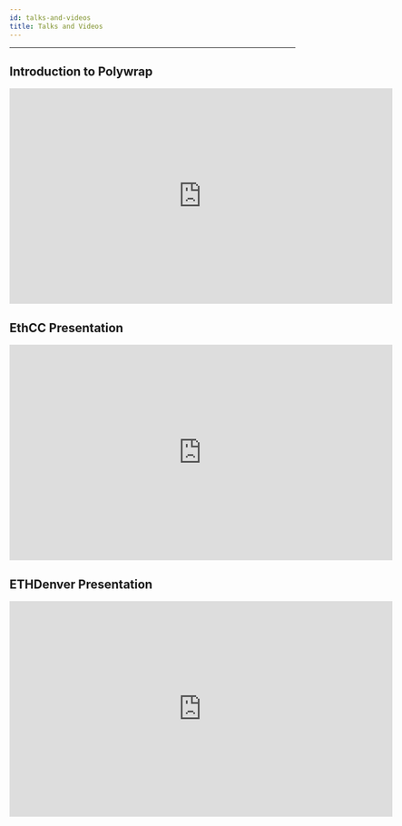 ```yaml
---
id: talks-and-videos
title: Talks and Videos
---
```


---

## Introduction to Polywrap

<iframe width="675" height="380" src="https://www.youtube.com/embed/ojbMBN9pga4" frameborder="0" allow="accelerometer; autoplay; encrypted-media; gyroscope; picture-in-picture" allowfullscreen></iframe>

## EthCC Presentation
<iframe width="675" height="380" src="https://www.youtube.com/embed/uOJznNDxcck" frameborder="0" allow="accelerometer; autoplay; encrypted-media; gyroscope; picture-in-picture" allowfullscreen></iframe>

## ETHDenver Presentation

<iframe width="675" height="380" src="https://www.youtube.com/embed/9HhB4XL4AR4" frameborder="0" allow="accelerometer; autoplay; encrypted-media; gyroscope; picture-in-picture" allowfullscreen></iframe>
